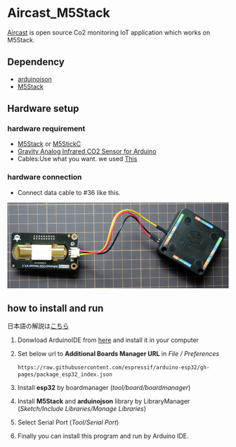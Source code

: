 # Aircast_M5Stack

[Aircast](https://p4n.jp/works/aircast/) is open source Co2 monitoring IoT application which works on M5Stack. 

## Dependency

- [arduinojson](https://arduinojson.org/v6/doc/installation/)
- [M5Stack](https://github.com/m5stack/M5Stack)

## Hardware setup

###     hardware requirement
- [M5Stack](https://www.switch-science.com/catalog/3647/) or [M5StickC](https://www.switch-science.com/catalog/5517/)
- [Gravity Analog Infrared CO2 Sensor for Arduino](https://www.switch-science.com/catalog/4026/)
- Cables:Use what you want. we used [This](https://www.switch-science.com/catalog/2421/) 


###     hardware connection
- Connect data cable to #36 like this.
<img src="./img/connection.jpg"/> 


## how to install and run
日本語の解説は[こちら](https://raspberrypi.mongonta.com/howto-start-m5stack-arduinoide/)

1. Donwload ArduinoIDE from [here](https://www.arduino.cc/en/Main/Software) and install it in your computer
1. Set below url to **Additional Boards Manager URL** in *File / Preferences* 
    ```
    https://raw.githubusercontent.com/espressif/arduino-esp32/gh-pages/package_esp32_index.json
    ```

1. Install **esp32** by boardmanager (*tool/board/boardmanager*) 

1. Install **M5Stack** and **arduinojson** library by LibraryManager (*Sketch/Include Libraries/Manage Libraries*)

1. Select Serial Port (*Tool/Serial Port*)

1. Finally you can install this program and run by Arduino IDE.